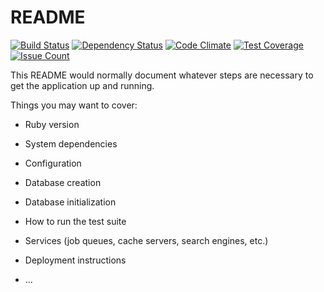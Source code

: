 # README
[![Build Status](https://travis-ci.org/Petecass/rails-base.svg?branch=master)](https://travis-ci.org/Petecass/rails-base)
[![Dependency Status](https://gemnasium.com/badges/github.com/Petecass/rails-base.svg)](https://gemnasium.com/github.com/Petecass/rails-base)
[![Code Climate](https://codeclimate.com/github/Petecass/rails-base/badges/gpa.svg)](https://codeclimate.com/github/Petecass/rails-base)
[![Test Coverage](https://codeclimate.com/github/Petecass/rails-base/badges/coverage.svg)](https://codeclimate.com/github/Petecass/rails-base/coverage)
[![Issue Count](https://codeclimate.com/github/Petecass/rails-base/badges/issue_count.svg)](https://codeclimate.com/github/Petecass/rails-base)

This README would normally document whatever steps are necessary to get the
application up and running.

Things you may want to cover:

* Ruby version

* System dependencies

* Configuration

* Database creation

* Database initialization

* How to run the test suite

* Services (job queues, cache servers, search engines, etc.)

* Deployment instructions

* ...
